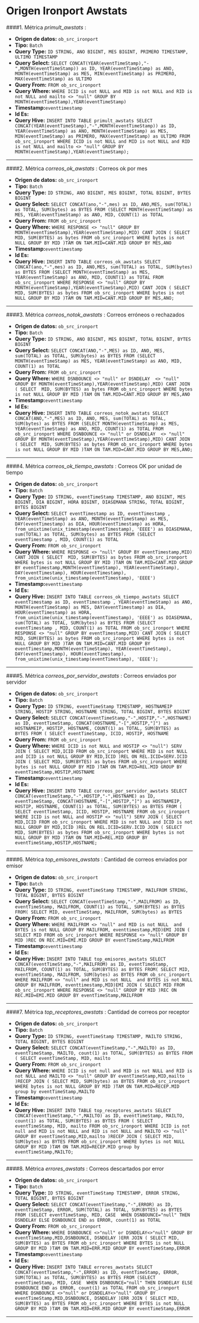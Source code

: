 # Origen Ironport Awstats

####1. Métrica *primult_awstats* : 

- **Origen de datos:** `ob_src_ironport`
- **Tipo:** `Batch`
- **Query Type:** `ID STRING,
ANO BIGINT,
MES BIGINT,
PRIMERO TIMESTAMP,
ULTIMO TIMESTAMP`
- **Query Select:** `SELECT
CONCAT(YEAR(eventTimeStamp),"-",MONTH(eventTimeStamp)) as ID,
YEAR(eventTimeStamp) as ANO,
MONTH(eventTimeStamp) as MES,
MIN(eventTimeStamp) as PRIMERO,
MAX(eventTimeStamp) as ULTIMO`
- **Query From:** `FROM ob_src_ironport`
- **Query Where:** `WHERE ICID is not NULL and MID is not NULL and RID is not NULL and mailto <> "null"
GROUP BY MONTH(eventTimeStamp),YEAR(eventTimeStamp)`
- **Timestamp:**`eventtimestamp`
- **Id Es:**
- **Query Hive:** `INSERT INTO TABLE primult_awstats
SELECT
CONCAT(YEAR(eventTimeStamp),"-",MONTH(eventTimeStamp)) as ID,
YEAR(eventTimeStamp) as ANO,
MONTH(eventTimeStamp) as MES,
MIN(eventTimeStamp) as PRIMERO,
MAX(eventTimeStamp) as ULTIMO
FROM ob_src_ironport
WHERE ICID is not NULL and MID is not NULL and RID is not NULL and mailto <> "null"
GROUP BY MONTH(eventTimeStamp),YEAR(eventTimeStamp);`

***

####2. Métrica *correos_ok_awstats* : Correos ok por mes

- **Origen de datos:** `ob_src_ironport`
- **Tipo:** `Batch`
- **Query Type:** `ID STRING,
ANO BIGINT,
MES BIGINT,
TOTAL BIGINT,
BYTES BIGINT`
- **Query Select:** `SELECT
CONCAT(ano,"-",mes) as ID,
ANO,MES,
sum(TOTAL) as TOTAL,
SUM(bytes) as BYTES
FROM
(SELECT
MONTH(eventTimeStamp) as MES,
YEAR(eventTimeStamp) as ANO,
MID,
COUNT(1) as TOTAL`
- **Query From:** `FROM ob_src_ironport`
- **Query Where:** `WHERE RESPONSE <> "null"
GROUP BY MONTH(eventTimeStamp),YEAR(eventTimeStamp),MID) CANT
JOIN
(
SELECT 
MID,
SUM(BYTES) as bytes
FROM ob_src_ironport
WHERE bytes is not NULL
GROUP BY MID
)TAM
ON TAM.MID=CANT.MID
GROUP BY MES,ANO`
- **Timestamp:**`eventtimestamp`
- **Id Es:**
- **Query Hive:** `INSERT INTO TABLE correos_ok_awstats
SELECT
CONCAT(ano,"-",mes) as ID,
ANO,MES,
sum(TOTAL) as TOTAL,
SUM(bytes) as BYTES
FROM
(SELECT
MONTH(eventTimeStamp) as MES,
YEAR(eventTimeStamp) as ANO,
MID,
COUNT(1) as TOTAL
FROM ob_src_ironport
WHERE RESPONSE <> "null"
GROUP BY MONTH(eventTimeStamp),YEAR(eventTimeStamp),MID) CANT
JOIN
(
SELECT 
MID,
SUM(BYTES) as bytes
FROM ob_src_ironport
WHERE bytes is not NULL
GROUP BY MID
)TAM
ON TAM.MID=CANT.MID
GROUP BY MES,ANO;`

***

####3. Métrica *correos_notok_awstats* : Correos erróneos o rechazados

- **Origen de datos:** `ob_src_ironport`
- **Tipo:** `Batch`
- **Query Type:** `ID STRING,
ANO BIGINT,
MES BIGINT,
TOTAL BIGINT,
BYTES BIGINT`
- **Query Select:** `SELECT
CONCAT(ANO,"-",MES) as ID,
ANO,
MES,
sum(TOTAL) as TOTAL,
SUM(bytes) as BYTES
FROM
(SELECT
MONTH(eventTimeStamp) as MES,
YEAR(eventTimeStamp) as ANO,
MID,
COUNT(1) as TOTAL`
- **Query From:** `FROM ob_src_ironport`
- **Query Where:** `WHERE DSNBOUNCE <> "null" or DSNDELAY  <> "null"
GROUP BY MONTH(eventTimeStamp),YEAR(eventTimeStamp),MID) CANT
JOIN
(
SELECT 
MID,
SUM(BYTES) as bytes
FROM ob_src_ironport
WHERE bytes is not NULL
GROUP BY MID
)TAM
ON TAM.MID=CANT.MID
GROUP BY MES,ANO`
- **Timestamp:**`eventtimestamp`
- **Id Es:**
- **Query Hive:** `INSERT INTO TABLE correos_notok_awstats
SELECT
CONCAT(ANO,"-",MES) as ID,
ANO,
MES,
sum(TOTAL) as TOTAL,
SUM(bytes) as BYTES
FROM
(SELECT
MONTH(eventTimeStamp) as MES,
YEAR(eventTimeStamp) as ANO,
MID,
COUNT(1) as TOTAL
FROM ob_src_ironport
WHERE DSNBOUNCE <> "null" or DSNDELAY  <> "null"
GROUP BY MONTH(eventTimeStamp),YEAR(eventTimeStamp),MID) CANT
JOIN
(
SELECT 
MID,
SUM(BYTES) as bytes
FROM ob_src_ironport
WHERE bytes is not NULL
GROUP BY MID
)TAM
ON TAM.MID=CANT.MID
GROUP BY MES,ANO;`

***

####4. Métrica *correos_ok_tiempo_awstats* :  Correos OK por unidad de tiempo

- **Origen de datos:** `ob_src_ironport`
- **Tipo:** `Batch`
- **Query Type:** `ID STRING,
eventTimeStamp TIMESTAMP,
ANO BIGINT,
MES BIGINT,
DIA BIGINT,
HORA BIGINT,
DIASEMANA STRING,
TOTAL BIGINT,
BYTES BIGINT`
- **Query Select:** `SELECT
eventTimestamp as ID,
eventTimestamp ,
YEAR(eventTimeStamp) as ANO,
MONTH(eventTimeStamp) as MES,
DAY(eventTimestamp) as DIA,
HOUR(eventTimestamp) as HORA,
from_unixtime(unix_timestamp(eventTimestamp), 'EEEE') as DIASEMANA,
sum(TOTAL) as TOTAL,
SUM(bytes) as BYTES
FROM
(SELECT
eventTimestamp ,
MID,
COUNT(1) as TOTAL`
- **Query From:** `FROM ob_src_ironport`
- **Query Where:** `WHERE RESPONSE <> "null"
GROUP BY eventTimestamp,MID) CANT
JOIN
(
SELECT 
MID,
SUM(BYTES) as bytes
FROM ob_src_ironport
WHERE bytes is not NULL
GROUP BY MID
)TAM
ON TAM.MID=CANT.MID
GROUP BY eventTimestamp,MONTH(eventTimeStamp),
YEAR(eventTimeStamp),
DAY(eventTimestamp),
HOUR(eventTimestamp),
from_unixtime(unix_timestamp(eventTimestamp), 'EEEE')`
- **Timestamp:**`eventtimestamp`
- **Id Es:**
- **Query Hive:** `INSERT INTO TABLE correos_ok_tiempo_awstats
SELECT
eventTimestamp as ID,
eventTimestamp ,
YEAR(eventTimeStamp) as ANO,
MONTH(eventTimeStamp) as MES,
DAY(eventTimestamp) as DIA,
HOUR(eventTimestamp) as HORA,
from_unixtime(unix_timestamp(eventTimestamp), 'EEEE') as DIASEMANA,
sum(TOTAL) as TOTAL,
SUM(bytes) as BYTES
FROM
(SELECT
eventTimestamp ,
MID,
COUNT(1) as TOTAL
FROM ob_src_ironport
WHERE RESPONSE <> "null"
GROUP BY eventTimestamp,MID) CANT
JOIN
(
SELECT 
MID,
SUM(BYTES) as bytes
FROM ob_src_ironport
WHERE bytes is not NULL
GROUP BY MID
)TAM
ON TAM.MID=CANT.MID
GROUP BY eventTimestamp,MONTH(eventTimeStamp),
YEAR(eventTimeStamp),
DAY(eventTimestamp),
HOUR(eventTimestamp),
from_unixtime(unix_timestamp(eventTimestamp), 'EEEE');`

***

####5. Métrica *correos_por_servidor_awstats* : Correos enviados por servidor

- **Origen de datos:** `ob_src_ironport`
- **Tipo:** `Batch`
- **Query Type:** `ID STRING,
eventTimeStamp TIMESTAMP,
HOSTNAMEIP STRING,
HOSTIP STRING,
HOSTNAME STRING,
TOTAL BIGINT,
BYTES BIGINT`
- **Query Select:** `SELECT
CONCAT(eventTimeStamp,"-",HOSTIP,"-",HOSTNAME) as ID,
eventTimeStamp,
CONCAT(HOSTNAME,"-[",HOSTIP,"]") as HOSTNAMEIP,
HOSTIP,
HOSTNAME,
COUNT(1) as TOTAL,
SUM(BYTES) as BYTES
FROM
(
SELECT
eventTimeStamp,
ICID,
HOSTIP,
HOSTNAME`
- **Query From:** `FROM ob_src_ironport`
- **Query Where:** `WHERE ICID is not NULL and HOSTIP <> "null") SERV
JOIN
(
SELECT
MID,ICID
FROM ob_src_ironport
WHERE MID is not NULL and ICID is not NULL
GROUP BY MID,ICID
)REL
ON REL.ICID=SERV.ICID
JOIN
(
SELECT
MID,
SUM(BYTES) as bytes
FROM ob_src_ironport
WHERE bytes is not NULL
GROUP BY MID
)TAM
ON TAM.MID=REL.MID
GROUP BY eventTimeStamp,HOSTIP,HOSTNAME`
- **Timestamp:**`eventtimestamp`
- **Id Es:**
- **Query Hive:** `INSERT INTO TABLE correos_por_servidor_awstats
SELECT
CONCAT(eventTimeStamp,"-",HOSTIP,"-",HOSTNAME) as ID,
eventTimeStamp,
CONCAT(HOSTNAME,"-[",HOSTIP,"]") as HOSTNAMEIP,
HOSTIP,
HOSTNAME,
COUNT(1) as TOTAL,
SUM(BYTES) as BYTES
FROM
(
SELECT
eventTimeStamp,
ICID,
HOSTIP,
HOSTNAME
FROM ob_src_ironport
WHERE ICID is not NULL and HOSTIP <> "null") SERV
JOIN
(
SELECT
MID,ICID
FROM ob_src_ironport
WHERE MID is not NULL and ICID is not NULL
GROUP BY MID,ICID
)REL
ON REL.ICID=SERV.ICID
JOIN
(
SELECT
MID,
SUM(BYTES) as bytes
FROM ob_src_ironport
WHERE bytes is not NULL
GROUP BY MID
)TAM
ON TAM.MID=REL.MID
GROUP BY eventTimeStamp,HOSTIP,HOSTNAME;`

***

####6. Métrica *top_emisores_awstats* : Cantidad de correos enviados por emisor

- **Origen de datos:** `ob_src_ironport`
- **Tipo:** `Batch`
- **Query Type:** `ID STRING,
eventTimeStamp TIMESTAMP,
MAILFROM STRING,
TOTAL BIGINT,
BYTES BIGINT`
- **Query Select:** `SELECT
CONCAT(eventTimeStamp,"-",MAILFROM) as ID,
eventTimeStamp,
MAILFROM,
COUNT(1) as TOTAL,
SUM(BYTES) as BYTES
FROM(
SELECT
MID,
eventTimeStamp,
MAILFROM,
SUM(bytes) as BYTES`
- **Query From:** `FROM ob_src_ironport`
- **Query Where:** `WHERE MAILFROM <> "null" and MID is not NULL  and BYTES is not NULL
GROUP BY MAILFROM, eventtimestamp,MID)EMI
JOIN
(
SELECT MID
FROM ob_src_ironport
WHERE RESPONSE <> "null"
GROUP BY MID
)REC
ON REC.MID=EMI.MID
GROUP BY eventTimeStamp,MAILFROM`
- **Timestamp:**`eventtimestamp`
- **Id Es:**
- **Query Hive:** `INSERT INTO TABLE top_emisores_awstats
SELECT
CONCAT(eventTimeStamp,"-",MAILFROM) as ID,
eventTimeStamp,
MAILFROM,
COUNT(1) as TOTAL,
SUM(BYTES) as BYTES
FROM(
SELECT
MID,
eventTimeStamp,
MAILFROM,
SUM(bytes) as BYTES
FROM ob_src_ironport
WHERE MAILFROM <> "null" and MID is not NULL  and BYTES is not NULL
GROUP BY MAILFROM, eventtimestamp,MID)EMI
JOIN
(
SELECT MID
FROM ob_src_ironport
WHERE RESPONSE <> "null"
GROUP BY MID
)REC
ON REC.MID=EMI.MID
GROUP BY eventTimeStamp,MAILFROM`

***

####7. Métrica *top_receptores_awstats* : Cantidad de correos por receptor

- **Origen de datos:** `ob_src_ironport`
- **Tipo:** `Batch`
- **Query Type:** `ID STRING,
eventTimeStamp TIMESTAMP,
MAILTO STRING,
TOTAL BIGINT,
BYTES BIGINT`
- **Query Select:** `SELECT
CONCAT(eventTimeStamp,"-",MAILTO) as ID,
eventTimeStamp,
MAILTO,
count(1) as TOTAL,
SUM(BYTES) as BYTES
FROM
(
SELECT
eventTimeStamp,
MID,
mailto`
- **Query From:** `FROM ob_src_ironport`
- **Query Where:** `WHERE ICID is not null and MID is not NULL and RID is not NULL and MAILTO <> "null"
GROUP BY eventTimeStamp,MID,mailto
)RECEP
JOIN
(
SELECT
MID,
SUM(bytes) as BYTES
FROM ob_src_ironport
WHERE bytes is not NULL
GROUP BY MID
)TAM
ON TAM.MID=RECEP.MID
group by eventTimeStamp,MAILTO`
- **Timestamp:**`eventtimestamp`
- **Id Es:**
- **Query Hive:** `INSERT INTO TABLE top_receptores_awstats
SELECT
CONCAT(eventTimeStamp,"-",MAILTO) as ID,
eventTimeStamp,
MAILTO,
count(1) as TOTAL,
SUM(BYTES) as BYTES
FROM
(
SELECT
eventTimeStamp,
MID,
mailto
FROM ob_src_ironport
WHERE ICID is not null and MID is not NULL and RID is not NULL and MAILTO <> "null"
GROUP BY eventTimeStamp,MID,mailto
)RECEP
JOIN
(
SELECT
MID,
SUM(bytes) as BYTES
FROM ob_src_ironport
WHERE bytes is not NULL
GROUP BY MID
)TAM
ON TAM.MID=RECEP.MID
group by eventTimeStamp,MAILTO;`

***

####8. Métrica *errores_awstats* : Correos descartados por error

- **Origen de datos:** `ob_src_ironport`
- **Tipo:** `Batch`
- **Query Type:** `ID STRING,
eventTimeStamp TIMESTAMP,
ERROR STRING,
TOTAL BIGINT,
BYTES BIGINT`
- **Query Select:** `SELECT
CONCAT(eventTimeStamp,"-",ERROR) as ID,
eventTimeStamp,
ERROR,
SUM(TOTAL) as TOTAL,
SUM(BYTES) as BYTES
FROM
(SELECT
eventTimeStamp,
MID,
CASE 
WHEN DSNBOUNCE="null" THEN DSNDELAY
ELSE DSNBOUNCE
END as ERROR,
count(1) as TOTAL`
- **Query From:** `FROM ob_src_ironport`
- **Query Where:** `WHERE DSNBOUNCE <>"null" or DSNDELAY<>"null"
GROUP BY eventTimeStamp,MID,DSNBOUNCE, DSNDELAY
)ERR
JOIN
(
SELECT
MID,
SUM(BYTES) as BYTES
FROM ob_src_ironport
WHERE BYTES is not NULL
GROUP BY MID
)TAM
ON TAM.MID=ERR.MID
GROUP BY eventTimeStamp,ERROR`
- **Timestamp:**`eventtimestamp`
- **Id Es:**
- **Query Hive:** `INSERT INTO TABLE errores_awstats
SELECT
CONCAT(eventTimeStamp,"-",ERROR) as ID,
eventTimeStamp,
ERROR,
SUM(TOTAL) as TOTAL,
SUM(BYTES) as BYTES
FROM
(SELECT
eventTimeStamp,
MID,
CASE 
WHEN DSNBOUNCE="null" THEN DSNDELAY
ELSE DSNBOUNCE
END as ERROR,
count(1) as TOTAL
FROM ob_src_ironport
WHERE DSNBOUNCE <>"null" or DSNDELAY<>"null"
GROUP BY eventTimeStamp,MID,DSNBOUNCE, DSNDELAY
)ERR
JOIN
(
SELECT
MID,
SUM(BYTES) as BYTES
FROM ob_src_ironport
WHERE BYTES is not NULL
GROUP BY MID
)TAM
ON TAM.MID=ERR.MID
GROUP BY eventTimeStamp,ERROR
`

***
